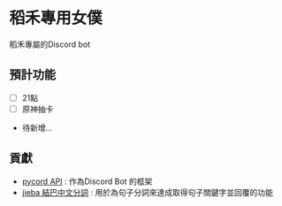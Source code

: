 # 稻禾專用女僕
稻禾專屬的Discord bot

## 預計功能
- [ ] 21點
- [ ] 原神抽卡
- 待新增...


## 貢獻

- [pycord API](https://github.com/Pycord-Development/pycord) : 作為Discord Bot 的框架   
- [jieba 結巴中文分詞](https://github.com/fxsjy/jieba) : 用於為句子分詞來達成取得句子關鍵字並回覆的功能